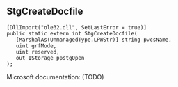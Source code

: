 ## StgCreateDocfile

```
[DllImport("ole32.dll", SetLastError = true)]
public static extern int StgCreateDocfile(
   [MarshalAs(UnmanagedType.LPWStr)] string pwcsName,
   uint grfMode,
   uint reserved,
   out IStorage ppstgOpen
);
```

Microsoft documentation: (TODO)
